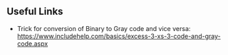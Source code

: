 ## Useful Links
- Trick for conversion of Binary to Gray code and vice versa: https://www.includehelp.com/basics/excess-3-xs-3-code-and-gray-code.aspx
